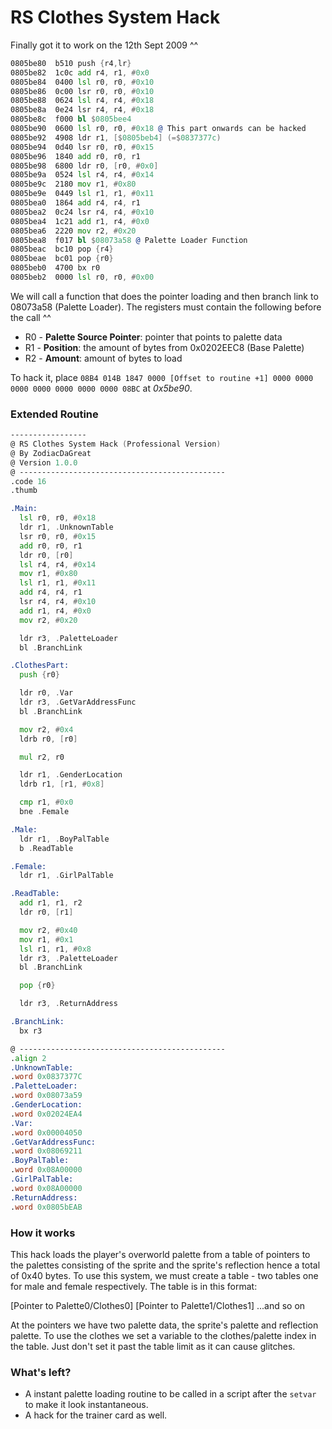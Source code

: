 # RS Clothes System Hack

Finally got it to work on the 12th Sept 2009 ^^

```asm
0805be80  b510 push {r4,lr}
0805be82  1c0c add r4, r1, #0x0
0805be84  0400 lsl r0, r0, #0x10
0805be86  0c00 lsr r0, r0, #0x10
0805be88  0624 lsl r4, r4, #0x18
0805be8a  0e24 lsr r4, r4, #0x18
0805be8c  f000 bl $0805bee4
0805be90  0600 lsl r0, r0, #0x18 @ This part onwards can be hacked
0805be92  4908 ldr r1, [$0805beb4] (=$0837377c)
0805be94  0d40 lsr r0, r0, #0x15
0805be96  1840 add r0, r0, r1
0805be98  6800 ldr r0, [r0, #0x0]
0805be9a  0524 lsl r4, r4, #0x14
0805be9c  2180 mov r1, #0x80
0805be9e  0449 lsl r1, r1, #0x11
0805bea0  1864 add r4, r4, r1
0805bea2  0c24 lsr r4, r4, #0x10
0805bea4  1c21 add r1, r4, #0x0
0805bea6  2220 mov r2, #0x20
0805bea8  f017 bl $08073a58 @ Palette Loader Function
0805beac  bc10 pop {r4}
0805beae  bc01 pop {r0}
0805beb0  4700 bx r0
0805beb2  0000 lsl r0, r0, #0x00
```

We will call a function that does the pointer loading and then branch link to 08073a58 (Palette Loader). The registers must contain the following before the call ^^

* R0 - **Palette Source Pointer**: pointer that points to palette data
* R1 - **Position**: the amount of bytes from 0x0202EEC8 (Base Palette)
* R2 - **Amount**: amount of bytes to load

To hack it, place `08B4 014B 1847 0000 [Offset to routine +1] 0000 0000 0000 0000 0000 0000 0000 08BC` at *0x5be90*.

### Extended Routine

```asm
-----------------
@ RS Clothes System Hack (Professional Version)
@ By ZodiacDaGreat
@ Version 1.0.0
@ ----------------------------------------------
.code 16
.thumb

.Main:
  lsl r0, r0, #0x18
  ldr r1, .UnknownTable
  lsr r0, r0, #0x15
  add r0, r0, r1
  ldr r0, [r0]
  lsl r4, r4, #0x14
  mov r1, #0x80
  lsl r1, r1, #0x11
  add r4, r4, r1
  lsr r4, r4, #0x10
  add r1, r4, #0x0
  mov r2, #0x20

  ldr r3, .PaletteLoader
  bl .BranchLink

.ClothesPart:
  push {r0}

  ldr r0, .Var
  ldr r3, .GetVarAddressFunc
  bl .BranchLink

  mov r2, #0x4
  ldrb r0, [r0]

  mul r2, r0

  ldr r1, .GenderLocation
  ldrb r1, [r1, #0x8]

  cmp r1, #0x0
  bne .Female

.Male:
  ldr r1, .BoyPalTable
  b .ReadTable

.Female:
  ldr r1, .GirlPalTable

.ReadTable:
  add r1, r1, r2
  ldr r0, [r1]

  mov r2, #0x40
  mov r1, #0x1
  lsl r1, r1, #0x8
  ldr r3, .PaletteLoader
  bl .BranchLink

  pop {r0}

  ldr r3, .ReturnAddress

.BranchLink:
  bx r3

@ ----------------------------------------------
.align 2
.UnknownTable:
.word 0x0837377C
.PaletteLoader:
.word 0x08073a59
.GenderLocation:
.word 0x02024EA4
.Var:
.word 0x00004050
.GetVarAddressFunc:
.word 0x08069211
.BoyPalTable:
.word 0x08A00000
.GirlPalTable:
.word 0x08A00000
.ReturnAddress:
.word 0x0805bEAB
```

### How it works

This hack loads the player's overworld palette from a table of pointers to the palettes consisting of the sprite and the sprite's reflection hence a total of 0x40 bytes. To use this system, we must create a table - two tables one for male and female respectively. The table is in this format:

[Pointer to Palette0/Clothes0] [Pointer to Palette1/Clothes1] ...and so on

At the pointers we have two palette data, the sprite's palette and reflection palette. To use the clothes we set a variable to the clothes/palette index in the table. Just don't set it past the table limit as it can cause glitches.

### What's left?

* A instant palette loading routine to be called in a script after the `setvar` to make it look instantaneous.
* A hack for the trainer card as well.
